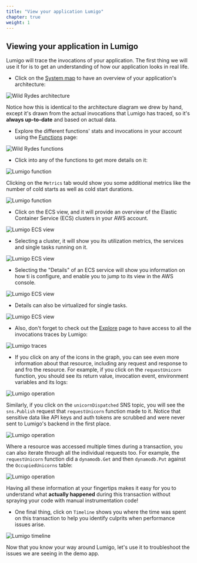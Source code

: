 ```yaml
---
title: "View your application Lumigo"
chapter: true
weight: 1
---
```


## Viewing your application in Lumigo

Lumigo will trace the invocations of your application.
The first thing we will use it for is to get an understanding of how our application looks in real life.

* Click on the [System map](https://platform.lumigo.io/system-map) to have an overview of your application's architecture:

![Wild Rydes architecture](/images/mod02-lumigo-architecture.png)

Notice how this is identical to the architecture diagram we drew by hand, except it's drawn from the actual invocations that Lumigo has traced, so it's **always up-to-date** and based on actual data.

* Explore the different functions' stats and invocations in your account using the [Functions](https://platform.lumigo.io/functions) page:

![Wild Rydes functions](/images/mod02-lumigo-functions.png)

* Click into any of the functions to get more details on it:

![Lumigo function](/images/mod02-lumigo-function-details.png)

Clicking on the `Metrics` tab would show you some additional metrics like the number of cold starts as well as cold start durations.

![Lumigo function](/images/mod02-lumigo-function-details-2.png)

* Click on the ECS view, and it will provide an overview of the Elastic Container Service (ECS) clusters in your AWS account.

![Lumigo ECS view](/images/mod02-lumigo-ecs-clusters.png)

* Selecting a cluster, it will show you its utilization metrics, the services and single tasks running on it.

![Lumigo ECS view](/images/mod02-lumigo-ecs-cluster.png)

* Selecting the "Details" of an ECS service will show you information on how ti is configure, and enable you to jump to its view in the AWS console.

![Lumigo ECS view](/images/mod02-lumigo-ecs-services.png)

* Details can also be virtualized for single tasks.

![Lumigo ECS view](/images/mod02-lumigo-ecs-tasks.png)

* Also, don't forget to check out the [Explore](https://platform.lumigo.io/explore) page to have access to all the invocations traces by Lumigo:

![Lumigo traces](/images/mod02-lumigo-explore.png)

* If you click on any of the icons in the graph, you can see even more information about that resource, including any request and response to and fro the resource. For example, if you click on the `requestUnicorn` function, you should see its return value, invocation event, environment variables and its logs:

![Lumigo operation](/images/mod02-lumigo-operation-function.png)

Similarly, if you click on the `unicornDispatched` SNS topic, you will see the `sns.Publish` request that `requestUnicorn` function made to it. Notice that sensitive data like API keys and auth tokens are scrubbed and were never sent to Lumigo's backend in the first place.

![Lumigo operation](/images/mod02-lumigo-operation-sns.png)

Where a resource was accessed multiple times during a transaction, you can also iterate through all the individual requests too. For example, the `requestUnicorn` function did a `dynamodb.Get` and then `dynamodb.Put` against the `OccupiedUnicorns` table:

![Lumigo operation](/images/mod02-lumigo-operation-dynamodb.png)

Having all these information at your fingertips makes it easy for you to understand what **actually happened** during this transaction without spraying your code with manual instrumentation code!

* One final thing, click on `Timeline` shows you where the time was spent on this transaction to help you identify culprits when performance issues arise.

![Lumigo timeline](/images/mod02-lumigo-timeline.png)

Now that you know your way around Lumigo, let's use it to troubleshoot the issues we are seeing in the demo app.
